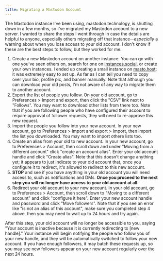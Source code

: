 ```yaml
---
title: Migrating a Mastodon Account
---
```


The Mastodon instance I've been using, mastodon.technology, is shutting down in a few months, so I've migrated my Mastodon account to a new server. I wanted to share the steps I went through in case the details are helpful to anyone, especially others migrating off that instance--*especially* a warning about when you lose access to your old account. I don't know if these are the best steps to follow, but they worked for me.

1. Create a new Mastodon account on another instance. You can go with one you've seen others on, search for one on [instances.social](https://instances.social/), or create your own instances. I ended up creating a small instance on [masto.host](https://masto.host/); it was extremely easy to set up. As far as I can tell you need to copy over your bio, profile pic, and banner manually. Note that although you can download your old posts, I'm not aware of any way to migrate them to another account.
2. Export the list of people you follow. On your old account, go to Preferences > Import and export, then click the "CSV" link next to "Follows". You may want to download other lists from there too. Note that if you are following people who have configured their account to require approval of follower requests, they will need to re-approve this new request.
3. Import the people you follow into your new account. In your new account, go to Preferences > Import and export > Import, then import the list you downloaded. You may want to import othere lists too.
4. Create an alias from your old to new account. In your new account, go to Preferences > Account, then scroll down and under "Moving from a different account" click "create an account alias". Enter your old account handle and click "Create alias". Note that this doesn't change anything yet; it appears to just indicate to your old account that, once you configure it to redirect, it's allowed to redirect to this new account.
5. **STOP** and see if you have anything in your old account you will need access to, such as notifications and DMs. **Once you proceed to the next step you will no longer have access to your old account at all.**
6. Redirect your old account to your new account. In your old account, go to Preferences > Account, then scroll down to "Moving to a different account" and click "configure it here". Enter your new account handle and password and click "Move followers". Note that if you see an error like "is not an alias of this account", make sure you completed step 4 above, then you may need to wait up to 24 hours and try again.

After this step, your old account will no longer be accessible to you, saying "Your account is inactive because it is currently redirecting to [new handle]." Your instance will begin notifying the people who follow you of your new handle, and they will be automatically switched to follow your new account. If you have enough followers, it may batch these requests up, so you may see new followers appear on your new account regularly over the next 24 hours.
